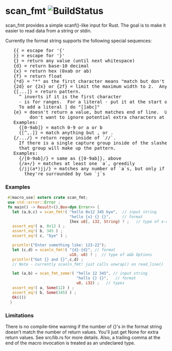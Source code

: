 # scan_fmt ![BuildStatus](https://travis-ci.org/wlentz/scan_fmt.svg?branch=master)
scan_fmt provides a simple scanf()-like input for Rust.  The goal is to make it easier to read data from a string or stdin.

Currently the format string supports the following special sequences:
<pre>
   {{ = escape for '{'
   }} = escape for '}'
   {} = return any value (until next whitespace)
   {d} = return base-10 decimal
   {x} = return hex (0xab or ab)
   {f} = return float
   {*d} = "*" as the first character means "match but don't return"
   {2d} or {2x} or {2f} = limit the maximum width to 2.  Any positive integer works.
   {[...]} = return pattern.
     ^ inverts if it is the first character
     - is for ranges.  For a literal - put it at the start or end.
     To add a literal ] do "[]abc]"
   {e} = doesn't return a value, but matches end of line.  Use this if you
         don't want to ignore potential extra characters at end of input.
   Examples:
     {[0-9ab]} = match 0-9 or a or b
     {[^,.]} = match anything but , or .
   {/.../} = return regex inside of `//`.
     If there is a single capture group inside of the slashes then
     that group will make up the pattern.
   Examples:
     {/[0-9ab]/} = same as {[0-9ab]}, above
     {/a+/} = matches at least one `a`, greedily
     {/jj(a*)jj/} = matches any number of `a`s, but only if
       they're surrounded by two `j`s
</pre>

### Examples
```rust
 #[macro_use] extern crate scan_fmt;
 use std::error::Error ;
 fn main() -> Result<(),Box<dyn Error>> {
   let (a,b,c) = scan_fmt!( "hello 0x12 345 bye",  // input string
                            "hello {x} {} {}",     // format
                            [hex u8], i32, String) ? ;   // type of a-c Options
   assert_eq!( a, 0x12 ) ;
   assert_eq!( b, 345 ) ;
   assert_eq!( c, "bye" ) ;

   println!("Enter something like: 123-22");
   let (c,d) = scanln_fmt!( "{d}-{d}", // format
                            u16, u8) ? ;  // type of a&b Options
   println!("Got {} and {}",c,d) ;
   // Note - currently scanln_fmt! just calls unwrap() on read_line()

   let (a,b) = scan_fmt_some!( "hello 12 345", // input string
                               "hello {} {}",   // format
                               u8, i32) ;   // types
   assert_eq!( a, Some(12) ) ;
   assert_eq!( b, Some(345) ) ;
   Ok(())
  }
```

### Limitations
There is no compile-time warning if the number of {}'s in the format string doesn't match the number of return values.  You'll just get None for extra return values.  See src/lib.rs for more details. Also, a trailing comma at the end of the macro invocation is treated as an undeclared type.
